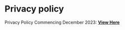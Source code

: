 Privacy policy
==============

Privacy Policy Commencing December 2023: [**View Here**](https://swyftx.com/wp-content/uploads/2024/05/Swyftx-Pty-Ltd-Privacy-Policy-December-2023.pdf)